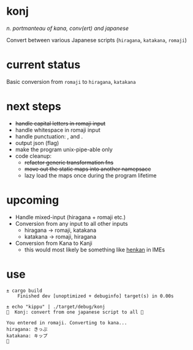 # konj
_n. portmanteau of kana, conv(ert) and japanese_

Convert between various Japanese scripts (`hiragana`, `katakana`, `romaji`)

# current status

Basic conversion from `romaji` to `hiragana`, `katakana`

# next steps

* ~~handle capital letters in romaji input~~
* handle whitespace in romaji input
* handle punctuation: , and .
* output json (flag)
* make the program unix-pipe-able only
* code cleanup:
  * ~~refactor generic transformation fns~~
  * ~~move out the static maps into another namepsace~~
  * lazy load the maps once during the program lifetime

# upcoming

- Handle mixed-input (hiragana + romaji etc.)
- Conversion from any input to all other inputs
    * hiragana → romaji, katakana
    * katakana → romaji, hiragana
- Conversion from Kana to Kanji 
    * this would most likely be something like [henkan](https://en.wikipedia.org/wiki/Language_input_keys#Conversion) in IMEs

# use

```
± cargo build
    Finished dev [unoptimized + debuginfo] target(s) in 0.00s
    
± echo "kippu" | ./target/debug/konj
🍱  Konj: convert from one japanese script to all 🍱

You entered in romaji. Converting to kana...
hiragana: きっぷ
katakana: キップ
🍙
```
